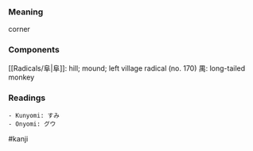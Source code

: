 ### Meaning

corner

### Components

[[Radicals/阜|阜]]: hill; mound; left village radical (no. 170) 禺: long-tailed monkey

### Readings

```
- Kunyomi: すみ
- Onyomi: グウ
```

#kanji